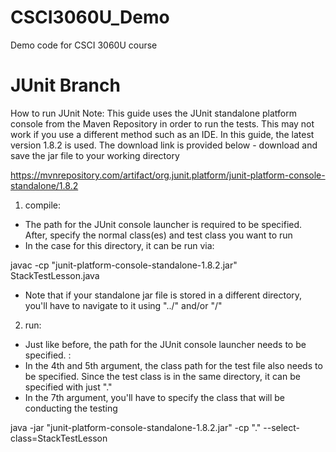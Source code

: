 # CSCI3060U_Demo
Demo code for CSCI 3060U course

# JUnit Branch
How to run JUnit
Note: This guide uses the JUnit standalone platform console from the Maven Repository in order to run the tests. This may not work if you use a different method such as an IDE. In this guide, the latest version 1.8.2 is used. The download link is provided below - download and save the jar file to your working directory

https://mvnrepository.com/artifact/org.junit.platform/junit-platform-console-standalone/1.8.2

1) compile:
- The path for the JUnit console launcher is required to be specified. After, specify the normal class(es) and test class you want to run
- In the case for this directory, it can be run via:

javac -cp "junit-platform-console-standalone-1.8.2.jar" StackTestLesson.java

- Note that if your standalone jar file is stored in a different directory, you'll have to navigate to it using "../" and/or "/<directory name>"

2) run:
- Just like before, the path for the JUnit console launcher needs to be specified. :
- In the 4th and 5th argument, the class path for the test file also needs to be specified. Since the test class is in the same directory, it can be specified with just "."
- In the 7th argument, you'll have to specify the class that will be conducting the testing

java -jar "junit-platform-console-standalone-1.8.2.jar" -cp "." --select-class=StackTestLesson